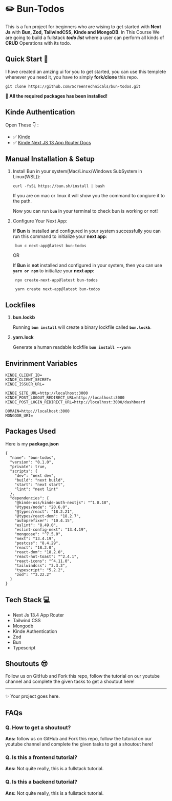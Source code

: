 # ✏️ Bun-Todos

This is a fun project for beginners who are wising to get started with **Next Js** with **Bun, Zod, TailwindCSS, Kinde and MongoDB**. In This Course We are going to build a fullstack **_todo list_** where a user can perform all kinds of **CRUD** Operations with its todo.

## Quick Start 🚀

I have created an amzing ui for you to get started, you can use this templete whenever you need it, you have to simply **fork/clone** this repo.

```
git clone https://github.com/ScreenTechnicals/bun-todos.git
```

**🍁 All the required packages has been installed!**

## Kinde Authentication

Open These 👇 :

- ✅ [Kinde](https://kinde.com/docs/developer-tools/nextjs-sdk)
- ✅ [Kinde Next JS 13 App Router Docs](https://kinde.com/docs/developer-tools/nextjs-sdk)

## Manual Installation & Setup

1. Install Bun in your system(Mac/Linux/Windows SubSystem in Linux(WSL)):

   ```
   curl -fsSL https://bun.sh/install | bash
   ```

   If you are on mac or linux it will show you the command to congiure it to the path.

   Now you can run **`bun`** in your terminal to check bun is working or not!

2. Configure Your Next App:

   If **Bun** is installed and configured in your system successfully you can run this command to initialize your **next app**:

   ```
    bun c next-app@latest bun-todos
   ```

   OR

   If **Bun** is **not** installed and configured in your system, then you can use **`yarn or npm`** to initialize your **next app**:

   ```
    npx create-next-app@latest bun-todos
   ```

   ```
    yarn create next-app@latest bun-todos
   ```

## Lockfiles

1. **bun.lockb**

   Running **`bun install`** will create a binary lockfile called **`bun.lockb`**.

2. **yarn.lock**

   Generate a human readable lockfile **`bun install --yarn`**

## Envirinment Variables

```
KINDE_CLIENT_ID=
KINDE_CLIENT_SECRET=
KINDE_ISSUER_URL=

KINDE_SITE_URL=http://localhost:3000
KINDE_POST_LOGOUT_REDIRECT_URL=http://localhost:3000
KINDE_POST_LOGIN_REDIRECT_URL=http://localhost:3000/dashboard

DOMAIN=http://localhost:3000
MONGODB_URI=
```

## Packages Used

Here is my **package.json**

```
{
  "name": "bun-todos",
  "version": "0.1.0",
  "private": true,
  "scripts": {
    "dev": "next dev",
    "build": "next build",
    "start": "next start",
    "lint": "next lint"
  },
  "dependencies": {
    "@kinde-oss/kinde-auth-nextjs": "^1.8.18",
    "@types/node": "20.6.0",
    "@types/react": "18.2.21",
    "@types/react-dom": "18.2.7",
    "autoprefixer": "10.4.15",
    "eslint": "8.49.0",
    "eslint-config-next": "13.4.19",
    "mongoose": "^7.5.0",
    "next": "13.4.19",
    "postcss": "8.4.29",
    "react": "18.2.0",
    "react-dom": "18.2.0",
    "react-hot-toast": "^2.4.1",
    "react-icons": "^4.11.0",
    "tailwindcss": "3.3.3",
    "typescript": "5.2.2",
    "zod": "^3.22.2"
  }
}
```

## Tech Stack 💻

- Next Js 13.4 App Router
- Tailwind CSS
- Mongodb
- Kinde Authentication
- Zod
- Bun
- Typescript

## Shoutouts 😎

Follow us on GitHub and Fork this repo, follow the tutorial on our youtube channel and complete the given tasks to get a shoutout here!

---

✨ Your project goes here.

## FAQs

### Q. How to get a shoutout?

**Ans:** follow us on GitHub and Fork this repo, follow the tutorial on our youtube channel and complete the given tasks to get a shoutout here!

### Q. Is this a frontend tutorial?

**Ans:** Not quite really, this is a fullstack tutorial.

### Q. Is this a backend tutorial?

**Ans:** Not quite really, this is a fullstack tutorial.
